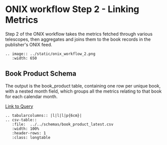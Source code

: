 ONIX workflow Step 2 - Linking Metrics
=======================================

Step 2 of the ONIX workflow takes the metrics fetched through various telescopes, then aggregates and joins them to the book records in the publisher's ONIX feed.

``` eval_rst
.. image:: ../static/onix_workflow_2.png
   :width: 650
```

## Book Product Schema

The output is the book_product table, containing one row per unique book, with a nested month field, which groups all the metrics relating to that book for each calendar month.

[Link to Query](https://github.com/The-Academic-Observatory/oaebu-workflows/blob/develop/oaebu_workflows/database/sql/create_book_products.sql.jinja2)

``` eval_rst
.. tabularcolumns:: |l|l|l|p{6cm}| 
.. csv-table::
   :file:  ../../schemas/book_product_latest.csv
   :width: 100%
   :header-rows: 1
   :class: longtable
```